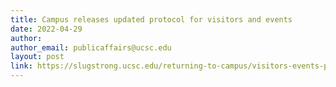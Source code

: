```yaml
---
title: Campus releases updated protocol for visitors and events
date: 2022-04-29
author: 
author_email: publicaffairs@ucsc.edu
layout: post
link: https://slugstrong.ucsc.edu/returning-to-campus/visitors-events-protocol
---
```

